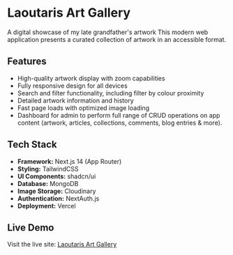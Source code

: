 # Laoutaris Art Gallery

A digital showcase of my late grandfather's artwork This modern web application presents a curated collection of artwork in an accessible format.

## Features

- High-quality artwork display with zoom capabilities
- Fully responsive design for all devices
- Search and filter functionality, including filter by colour proximity
- Detailed artwork information and history
- Fast page loads with optimized image loading
- Dashboard for admin to perform full range of CRUD operations on app content (artwork, articles, collections, comments, blog entries & more).

## Tech Stack

- **Framework:** Next.js 14 (App Router)
- **Styling:** TailwindCSS
- **UI Components:** shadcn/ui
- **Database:** MongoDB
- **Image Storage:** Cloudinary
- **Authentication:** NextAuth.js
- **Deployment:** Vercel

## Live Demo

Visit the live site: [Laoutaris Art Gallery](https://laoutaris-nextjs.vercel.app/)
